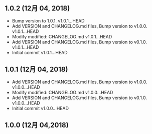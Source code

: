 ## 1.0.2 (12月 04, 2018)
  - Bump version to 1.0.1.  v1.0.1...HEAD
  - Add VERSION and CHANGELOG.md files, Bump version to v1.0.0.  v1.0.1...HEAD
  - Modify 	modified:   CHANGELOG.md  v1.0.1...HEAD
  - Add VERSION and CHANGELOG.md files, Bump version to v0.1.0.  v1.0.1...HEAD
  - Initial commit  v1.0.1...HEAD

## 1.0.1 (12月 04, 2018)
  - Add VERSION and CHANGELOG.md files, Bump version to v1.0.0.  v1.0.0...HEAD
  - Modify 	modified:   CHANGELOG.md  v1.0.0...HEAD
  - Add VERSION and CHANGELOG.md files, Bump version to v0.1.0.  v1.0.0...HEAD
  - Initial commit  v1.0.0...HEAD

## 1.0.0 (12月 04,2018)


